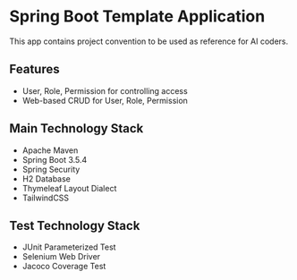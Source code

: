 # Spring Boot Template Application

This app contains project convention to be used as reference for AI coders.

## Features ##

* User, Role, Permission for controlling access
* Web-based CRUD for User, Role, Permission

## Main Technology Stack ##

* Apache Maven
* Spring Boot 3.5.4
* Spring Security
* H2 Database
* Thymeleaf Layout Dialect
* TailwindCSS

## Test Technology Stack

* JUnit Parameterized Test
* Selenium Web Driver
* Jacoco Coverage Test
